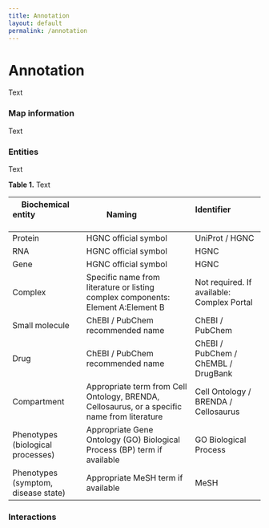 ```yaml
---
title: Annotation
layout: default
permalink: /annotation
---
```


# Annotation

Text

### Map information

Text

### Entities

Text

**Table 1.** Text  

| Biochemical entity &nbsp; &nbsp; &nbsp; &nbsp; &nbsp; &nbsp; &nbsp; &nbsp; &nbsp; &nbsp; &nbsp; | Naming &nbsp; &nbsp; &nbsp; &nbsp; &nbsp; &nbsp; &nbsp; | Identifier &nbsp; &nbsp; &nbsp; &nbsp; &nbsp; &nbsp; &nbsp; &nbsp; &nbsp; &nbsp; |
|--------------------|--------|------------|
| Protein | HGNC official symbol | UniProt / HGNC |
| RNA | HGNC official symbol | HGNC |
| Gene | HGNC official symbol | HGNC |
| Complex | Specific name from literature or listing complex components: Element A:Element B | Not required. If available: Complex Portal |
| Small molecule | ChEBI / PubChem recommended name | ChEBI / PubChem |
| Drug | ChEBI / PubChem recommended name | ChEBI / PubChem / ChEMBL / DrugBank |
| Compartment | Appropriate term from Cell Ontology, BRENDA, Cellosaurus, or a specific name from literature | Cell Ontology / BRENDA / Cellosaurus |
| Phenotypes (biological processes) | Appropriate Gene Ontology (GO) Biological Process (BP) term if available | GO Biological Process |
| Phenotypes (symptom, disease state) | Appropriate MeSH term if available | MeSH |




### Interactions
